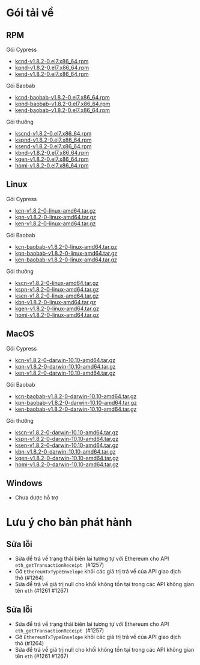 # Gói tải về <a id="package-downloads"></a>

## RPM <a id="rpm"></a>

Gói Cypress
- [kcnd-v1.8.2-0.el7.x86_64.rpm](https://packages.klaytn.net/klaytn/v1.8.2/kcnd-v1.8.2-0.el7.x86_64.rpm)
- [kpnd-v1.8.2-0.el7.x86_64.rpm](https://packages.klaytn.net/klaytn/v1.8.2/kpnd-v1.8.2-0.el7.x86_64.rpm)
- [kend-v1.8.2-0.el7.x86_64.rpm](https://packages.klaytn.net/klaytn/v1.8.2/kend-v1.8.2-0.el7.x86_64.rpm)

Gói Baobab
- [kcnd-baobab-v1.8.2-0.el7.x86_64.rpm](https://packages.klaytn.net/klaytn/v1.8.2/kcnd-baobab-v1.8.2-0.el7.x86_64.rpm)
- [kpnd-baobab-v1.8.2-0.el7.x86_64.rpm](https://packages.klaytn.net/klaytn/v1.8.2/kpnd-baobab-v1.8.2-0.el7.x86_64.rpm)
- [kend-baobab-v1.8.2-0.el7.x86_64.rpm](https://packages.klaytn.net/klaytn/v1.8.2/kend-baobab-v1.8.2-0.el7.x86_64.rpm)

Gói thường
- [kscnd-v1.8.2-0.el7.x86_64.rpm](https://packages.klaytn.net/klaytn/v1.8.2/kscnd-v1.8.2-0.el7.x86_64.rpm)
- [kspnd-v1.8.2-0.el7.x86_64.rpm](https://packages.klaytn.net/klaytn/v1.8.2/kspnd-v1.8.2-0.el7.x86_64.rpm)
- [ksend-v1.8.2-0.el7.x86_64.rpm](https://packages.klaytn.net/klaytn/v1.8.2/ksend-v1.8.2-0.el7.x86_64.rpm)
- [kbnd-v1.8.2-0.el7.x86_64.rpm](https://packages.klaytn.net/klaytn/v1.8.2/kbnd-v1.8.2-0.el7.x86_64.rpm)
- [kgen-v1.8.2-0.el7.x86_64.rpm](https://packages.klaytn.net/klaytn/v1.8.2/kgen-v1.8.2-0.el7.x86_64.rpm)
- [homi-v1.8.2-0.el7.x86_64.rpm](https://packages.klaytn.net/klaytn/v1.8.2/homi-v1.8.2-0.el7.x86_64.rpm)

## Linux <a id="linux"></a>

Gói Cypress
- [kcn-v1.8.2-0-linux-amd64.tar.gz](https://packages.klaytn.net/klaytn/v1.8.2/kcn-v1.8.2-0-linux-amd64.tar.gz)
- [kpn-v1.8.2-0-linux-amd64.tar.gz](https://packages.klaytn.net/klaytn/v1.8.2/kpn-v1.8.2-0-linux-amd64.tar.gz)
- [ken-v1.8.2-0-linux-amd64.tar.gz](https://packages.klaytn.net/klaytn/v1.8.2/ken-v1.8.2-0-linux-amd64.tar.gz)

Gói Baobab
- [kcn-baobab-v1.8.2-0-linux-amd64.tar.gz](https://packages.klaytn.net/klaytn/v1.8.2/kcn-baobab-v1.8.2-0-linux-amd64.tar.gz)
- [kpn-baobab-v1.8.2-0-linux-amd64.tar.gz](https://packages.klaytn.net/klaytn/v1.8.2/kpn-baobab-v1.8.2-0-linux-amd64.tar.gz)
- [ken-baobab-v1.8.2-0-linux-amd64.tar.gz](https://packages.klaytn.net/klaytn/v1.8.2/ken-baobab-v1.8.2-0-linux-amd64.tar.gz)

Gói thường
- [kscn-v1.8.2-0-linux-amd64.tar.gz](https://packages.klaytn.net/klaytn/v1.8.2/kscn-v1.8.2-0-linux-amd64.tar.gz)
- [kspn-v1.8.2-0-linux-amd64.tar.gz](https://packages.klaytn.net/klaytn/v1.8.2/kspn-v1.8.2-0-linux-amd64.tar.gz)
- [ksen-v1.8.2-0-linux-amd64.tar.gz](https://packages.klaytn.net/klaytn/v1.8.2/ksen-v1.8.2-0-linux-amd64.tar.gz)
- [kbn-v1.8.2-0-linux-amd64.tar.gz](https://packages.klaytn.net/klaytn/v1.8.2/kbn-v1.8.2-0-linux-amd64.tar.gz)
- [kgen-v1.8.2-0-linux-amd64.tar.gz](https://packages.klaytn.net/klaytn/v1.8.2/kgen-v1.8.2-0-linux-amd64.tar.gz)
- [homi-v1.8.2-0-linux-amd64.tar.gz](https://packages.klaytn.net/klaytn/v1.8.2/homi-v1.8.2-0-linux-amd64.tar.gz)

## MacOS <a id="macos"></a>

Gói Cypress
- [kcn-v1.8.2-0-darwin-10.10-amd64.tar.gz](https://packages.klaytn.net/klaytn/v1.8.2/kcn-v1.8.2-0-darwin-10.10-amd64.tar.gz)
- [kpn-v1.8.2-0-darwin-10.10-amd64.tar.gz](https://packages.klaytn.net/klaytn/v1.8.2/kpn-v1.8.2-0-darwin-10.10-amd64.tar.gz)
- [ken-v1.8.2-0-darwin-10.10-amd64.tar.gz](https://packages.klaytn.net/klaytn/v1.8.2/ken-v1.8.2-0-darwin-10.10-amd64.tar.gz)

Gói Baobab
- [kcn-baobab-v1.8.2-0-darwin-10.10-amd64.tar.gz](https://packages.klaytn.net/klaytn/v1.8.2/kcn-baobab-v1.8.2-0-darwin-10.10-amd64.tar.gz)
- [kpn-baobab-v1.8.2-0-darwin-10.10-amd64.tar.gz](https://packages.klaytn.net/klaytn/v1.8.2/kpn-baobab-v1.8.2-0-darwin-10.10-amd64.tar.gz)
- [ken-baobab-v1.8.2-0-darwin-10.10-amd64.tar.gz](https://packages.klaytn.net/klaytn/v1.8.2/ken-baobab-v1.8.2-0-darwin-10.10-amd64.tar.gz)

Gói thường
- [kscn-v1.8.2-0-darwin-10.10-amd64.tar.gz](https://packages.klaytn.net/klaytn/v1.8.2/kscn-v1.8.2-0-darwin-10.10-amd64.tar.gz)
- [kspn-v1.8.2-0-darwin-10.10-amd64.tar.gz](https://packages.klaytn.net/klaytn/v1.8.2/kspn-v1.8.2-0-darwin-10.10-amd64.tar.gz)
- [ksen-v1.8.2-0-darwin-10.10-amd64.tar.gz](https://packages.klaytn.net/klaytn/v1.8.2/ksen-v1.8.2-0-darwin-10.10-amd64.tar.gz)
- [kbn-v1.8.2-0-darwin-10.10-amd64.tar.gz](https://packages.klaytn.net/klaytn/v1.8.2/kbn-v1.8.2-0-darwin-10.10-amd64.tar.gz)
- [kgen-v1.8.2-0-darwin-10.10-amd64.tar.gz](https://packages.klaytn.net/klaytn/v1.8.2/kgen-v1.8.2-0-darwin-10.10-amd64.tar.gz)
- [homi-v1.8.2-0-darwin-10.10-amd64.tar.gz](https://packages.klaytn.net/klaytn/v1.8.2/homi-v1.8.2-0-darwin-10.10-amd64.tar.gz)

## Windows <a id="windows"></a>

- Chưa được hỗ trợ


# Lưu ý cho bản phát hành <a id="release-notes"></a>

## Sửa lỗi
 - Sửa để trả về trạng thái biên lai tương tự với Ethereum cho API `eth_getTransactionReceipt`  (#1257)
 - Gỡ `EthereumTxTypeEnvelope` khỏi các giá trị trả về của API giao dịch thô (#1264)
 - Sửa để trả về giá trị null cho khối không tồn tại trong các API không gian tên `eth` (#1261 #1267)

## Sửa lỗi
 - Sửa để trả về trạng thái biên lai tương tự với Ethereum cho API `eth_getTransactionReceipt`  (#1257)
 - Gỡ `EthereumTxTypeEnvelope` khỏi các giá trị trả về của API giao dịch thô (#1264)
 - Sửa để trả về giá trị null cho khối không tồn tại trong các API không gian tên `eth` (#1261 #1267)